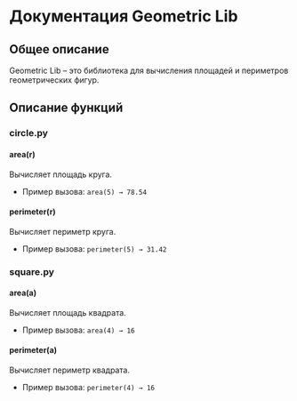 # Документация Geometric Lib

## Общее описание

Geometric Lib – это библиотека для вычисления площадей и периметров геометрических фигур.

## Описание функций

### circle.py

#### area(r)
Вычисляет площадь круга.  
- Пример вызова: `area(5) → 78.54`

#### perimeter(r)
Вычисляет периметр круга.  
- Пример вызова: `perimeter(5) → 31.42`

### square.py

#### area(a)
Вычисляет площадь квадрата.  
- Пример вызова: `area(4) → 16`

#### perimeter(a)
Вычисляет периметр квадрата.  
- Пример вызова: `perimeter(4) → 16`
